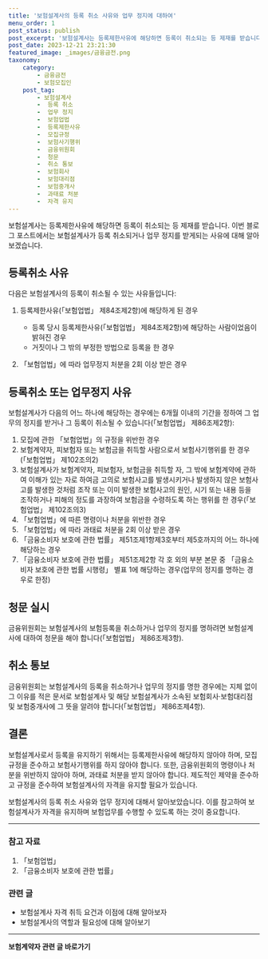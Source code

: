 ```yaml
---
title: '보험설계사의 등록 취소 사유와 업무 정지에 대하여'
menu_order: 1
post_status: publish
post_excerpt: '보험설계사는 등록제한사유에 해당하면 등록이 취소되는 등 제재를 받습니다. 이번 블로그 포스트에서는 보험설계사가 등록 취소되거나 업무 정지를 받게되는 사유에 대해 알아보겠습니다.'
post_date: 2023-12-21 23:21:30
featured_image: _images/금융금전.png
taxonomy:
    category:
        - 금융금전
        - 보험모집인
    post_tag:
        - 보험설계사
        -  등록 취소
        -  업무 정지
        -  보험업법
        -  등록제한사유
        -  모집규정
        -  보험사기행위
        -  금융위원회
        -  청문
        -  취소 통보
        -  보험회사
        -  보험대리점
        -  보험중개사
        -  과태료 처분
        -  자격 유지
---
```



보험설계사는 등록제한사유에 해당하면 등록이 취소되는 등 제재를 받습니다. 이번 블로그 포스트에서는 보험설계사가 등록 취소되거나 업무 정지를 받게되는 사유에 대해 알아보겠습니다.

## 등록취소 사유

다음은 보험설계사의 등록이 취소될 수 있는 사유들입니다:

1. 등록제한사유(「보험업법」 제84조제2항)에 해당하게 된 경우
   - 등록 당시 등록제한사유(「보험업법」 제84조제2항)에 해당하는 사람이었음이 밝혀진 경우
   - 거짓이나 그 밖의 부정한 방법으로 등록을 한 경우

2. 「보험업법」에 따라 업무정지 처분을 2회 이상 받은 경우

## 등록취소 또는 업무정지 사유

보험설계사가 다음의 어느 하나에 해당하는 경우에는 6개월 이내의 기간을 정하여 그 업무의 정지를 받거나 그 등록이 취소될 수 있습니다(「보험업법」 제86조제2항):

1. 모집에 관한 「보험업법」의 규정을 위반한 경우
2. 보험계약자, 피보험자 또는 보험금을 취득할 사람으로서 보험사기행위를 한 경우(「보험업법」 제102조의2)
3. 보험설계사가 보험계약자, 피보험자, 보험금을 취득할 자, 그 밖에 보험계약에 관하여 이해가 있는 자로 하여금 고의로 보험사고를 발생시키거나 발생하지 않은 보험사고를 발생한 것처럼 조작 또는 이미 발생한 보험사고의 원인, 시기 또는 내용 등을 조작하거나 피해의 정도를 과장하여 보험금을 수령하도록 하는 행위를 한 경우(「보험업법」 제102조의3)
4. 「보험업법」에 따른 명령이나 처분을 위반한 경우
5. 「보험업법」에 따라 과태료 처분을 2회 이상 받은 경우
6. 「금융소비자 보호에 관한 법률」 제51조제1항제3호부터 제5호까지의 어느 하나에 해당하는 경우
7. 「금융소비자 보호에 관한 법률」 제51조제2항 각 호 외의 부분 본문 중 「금융소비자 보호에 관한 법률 시행령」 별표 1에 해당하는 경우(업무의 정지를 명하는 경우로 한정)

## 청문 실시

금융위원회는 보험설계사의 보험등록을 취소하거나 업무의 정지를 명하려면 보험설계사에 대하여 청문을 해야 합니다(「보험업법」 제86조제3항).

## 취소 통보

금융위원회는 보험설계사의 등록을 취소하거나 업무의 정지를 명한 경우에는 지체 없이 그 이유를 적은 문서로 보험설계사 및 해당 보험설계사가 소속된 보험회사·보험대리점 및 보험중개사에 그 뜻을 알려야 합니다(「보험업법」 제86조제4항).

## 결론

보험설계사로서 등록을 유지하기 위해서는 등록제한사유에 해당하지 않아야 하며, 모집규정을 준수하고 보험사기행위를 하지 않아야 합니다. 또한, 금융위원회의 명령이나 처분을 위반하지 않아야 하며, 과태료 처분을 받지 않아야 합니다. 제도적인 제약을 준수하고 규정을 준수하여 보험설계사의 자격을 유지할 필요가 있습니다.

보험설계사의 등록 취소 사유와 업무 정지에 대해서 알아보았습니다. 이를 참고하여 보험설계사가 자격을 유지하며 보험업무를 수행할 수 있도록 하는 것이 중요합니다.

- - -

### 참고 자료

1. 「보험업법」
2. 「금융소비자 보호에 관한 법률」

### 관련 글

- 보험설계사 자격 취득 요건과 이점에 대해 알아보자
- 보험설계사의 역할과 필요성에 대해 알아보기
<!-- wp:separator -->
<hr class="wp-block-separator has-alpha-channel-opacity"/>
<!-- /wp:separator -->

<!-- wp:group {"backgroundColor":"base","layout":{"type":"constrained"}} -->
<div class="wp-block-group has-base-background-color has-background"><!-- wp:paragraph {"align":"center","fontSize":"medium"} -->
<p class="has-text-align-center has-large-font-size"><strong>보험계약자 관련 글 바로가기</strong></p>
<!-- /wp:paragraph -->


<!-- wp:latest-posts
{"categories":[{"id":13963,"count":19,"description":"","link":"https://uknowlaw.com/category/%eb%b3%b4%ed%97%98%ea%b3%84%ec%95%bd%ec%9e%90/","name":"보험계약자","slug":"보험계약자","taxonomy":"category","parent":0,"meta":[],"_links":{"self":[{"href":"https://uknowlaw.com/wp-json/wp/v2/categories/13963"}],"collection":[{"href":"https://uknowlaw.com/wp-json/wp/v2/categories"}],"about":[{"href":"https://uknowlaw.com/wp-json/wp/v2/taxonomies/category"}],"wp:post_type":[{"href":"https://uknowlaw.com/wp-json/wp/v2/posts?categories=13963"}],"curies":[{"name":"wp","href":"https://api.w.org/{rel}","templated":true}]}}],"postsToShow":100,"excerptLength":28,"postLayout":"grid","columns":2,"featuredImageAlign":"left","featuredImageSizeSlug":"large","fontSize":"small"} /--></div>
<!-- /wp:group -->